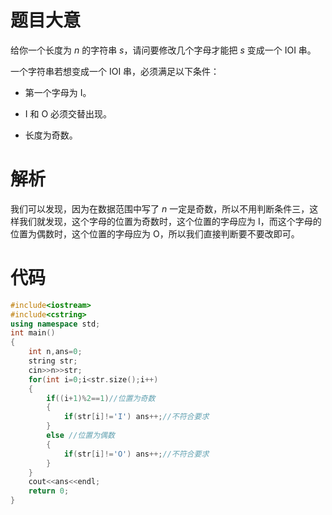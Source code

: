 # 题目大意
给你一个长度为 $n$ 的字符串 $s$，请问要修改几个字母才能把 $s$ 变成一个  IOI 串。

一个字符串若想变成一个 IOI 串，必须满足以下条件：

- 第一个字母为 I。

- I 和 O 必须交替出现。

- 长度为奇数。

# 解析
我们可以发现，因为在数据范围中写了 $n$ 一定是奇数，所以不用判断条件三，这样我们就发现，这个字母的位置为奇数时，这个位置的字母应为 I，而这个字母的位置为偶数时，这个位置的字母应为 O，所以我们直接判断要不要改即可。
# 代码
~~~cpp
#include<iostream>
#include<cstring>
using namespace std;
int main()
{
	int n,ans=0;
	string str;
	cin>>n>>str;
	for(int i=0;i<str.size();i++)
	{
		if((i+1)%2==1)//位置为奇数
		{
			if(str[i]!='I') ans++;//不符合要求
		}
		else //位置为偶数
		{
			if(str[i]!='O') ans++;//不符合要求
		}
	}
	cout<<ans<<endl;
	return 0;
}
~~~